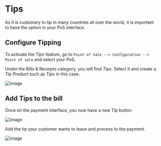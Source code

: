 # Tips

As it is customary to tip in many countries all over the world, it is
important to have the option in your PoS interface.

## Configure Tipping

To activate the *Tips* feature, go to `Point of Sale
--> Configuration --> Point of sale` and select your PoS.

Under the Bills & Receipts category, you will find *Tips*. Select it and
create a *Tip Product* such as *Tips* in this case.

![image](tips/tips01.png)

## Add Tips to the bill

Once on the payment interface, you now have a new *Tip* button

![image](tips/tips02.png)

Add the tip your customer wants to leave and process to the payment.

![image](tips/tips03.png)
